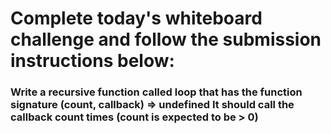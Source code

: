 # Complete today's whiteboard challenge and follow the submission instructions below:

### Write a recursive function called loop that has the function signature (count, callback) => undefined It should call the callback count times (count is expected to be > 0)